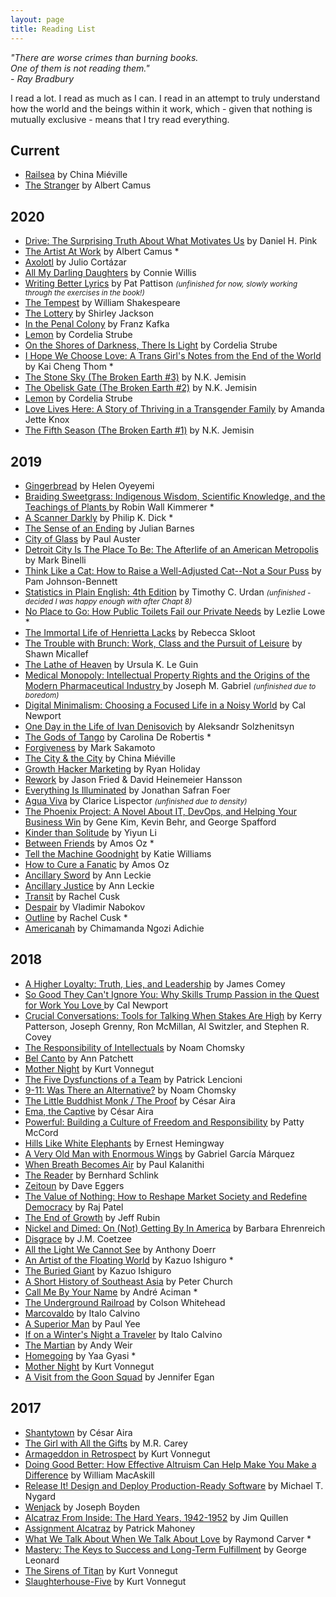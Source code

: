 ```yaml
---
layout: page
title: Reading List
---
```


<i>"There are worse crimes than burning books.
<br/>One of them is not reading them."
<br/>- Ray Bradbury</i>

I read a lot. I read as much as I can. I read in an attempt to truly understand how the world and the beings within it work, which - given that nothing is mutually exclusive - means that I try read everything.

## Current
- [Railsea](https://en.wikipedia.org/wiki/Railsea) by China Miéville
- [The Stranger](https://en.wikipedia.org/wiki/The_Stranger_(Camus_novel)) by Albert Camus

## 2020
- [Drive: The Surprising Truth About What Motivates Us](https://www.goodreads.com/book/show/6452796-drive) by Daniel H. Pink
- [The Artist At Work](https://en.wikipedia.org/wiki/The_Artist_at_Work) by Albert Camus * 
- [Axolotl](https://ciudadseva.com/texto/axolotl/) by Julio Cortázar 
- [All My Darling Daughters](https://en.wikipedia.org/wiki/Fire_Watch_(book)) by Connie Willis
- [Writing Better Lyrics](https://www.goodreads.com/book/show/695626.Writing_Better_Lyrics) by Pat Pattison <small>_(unfinished for now, slowly working through the exercises in the book!)_</small>
- [The Tempest](https://en.wikipedia.org/wiki/The_Tempest) by William Shakespeare
- [The Lottery](https://en.wikipedia.org/wiki/The_Lottery) by Shirley Jackson
- [In the Penal Colony](https://en.wikipedia.org/wiki/In_the_Penal_Colony) by Franz Kafka
- [Lemon](https://www.goodreads.com/book/show/6539583-lemon) by Cordelia Strube
- [On the Shores of Darkness, There Is Light](https://www.goodreads.com/book/show/26113653-on-the-shores-of-darkness-there-is-light) by Cordelia Strube
- [I Hope We Choose Love: A Trans Girl's Notes from the End of the World ](https://www.goodreads.com/book/show/44000539-i-hope-we-choose-love) by Kai Cheng Thom *
- [The Stone Sky (The Broken Earth #3)](https://www.goodreads.com/book/show/31817749-the-stone-sky) by N.K. Jemisin
- [The Obelisk Gate (The Broken Earth #2)](https://www.goodreads.com/book/show/26228034-the-obelisk-gate) by N.K. Jemisin
- [Lemon](https://www.goodreads.com/book/show/6539583-lemon) by Cordelia Strube
- [Love Lives Here: A Story of Thriving in a Transgender Family](https://www.goodreads.com/book/show/43232391-love-lives-here) by Amanda Jette Knox
- [The Fifth Season (The Broken Earth #1)](https://www.goodreads.com/book/show/19161852-the-fifth-season) by N.K. Jemisin

## 2019
- [Gingerbread](https://www.goodreads.com/book/show/40634915-gingerbread) by Helen Oyeyemi
- [Braiding Sweetgrass: Indigenous Wisdom, Scientific Knowledge, and the Teachings of Plants ](https://www.goodreads.com/book/show/17465709-braiding-sweetgrass) by Robin Wall Kimmerer *
- [A Scanner Darkly](https://en.wikipedia.org/wiki/A_Scanner_Darkly) by Philip K. Dick *
- [The Sense of an Ending](https://en.wikipedia.org/wiki/The_Sense_of_an_Ending) by Julian Barnes
- [City of Glass](https://www.goodreads.com/book/show/432.City_of_Glass) by Paul Auster
- [Detroit City Is The Place To Be: The Afterlife of an American Metropolis](https://en.wikipedia.org/wiki/Detroit_City_Is_the_Place_to_Be) by Mark Binelli
- [Think Like a Cat: How to Raise a Well-Adjusted Cat--Not a Sour Puss](https://www.catbehaviorassociates.com/think-like-a-cat/) by Pam Johnson-Bennett
- [Statistics in Plain English: 4th Edition](https://www.routledge.com/Statistics-in-Plain-English-4th-Edition/Urdan/p/book/9781138838345) by Timothy C. Urdan <small>_(unfinished - decided I was happy enough with after Chapt 8)_</small>
- [No Place to Go: How Public Toilets Fail our Private Needs](https://chbooks.com/Books/N/No-Place-To-Go) by Lezlie Lowe *
- [The Immortal Life of Henrietta Lacks](https://www.goodreads.com/book/show/6493208-the-immortal-life-of-henrietta-lacks) by Rebecca Skloot
- [The Trouble with Brunch: Work, Class and the Pursuit of Leisure](https://www.goodreads.com/book/show/17675213-the-trouble-with-brunch) by Shawn Micallef
- [The Lathe of Heaven](https://en.wikipedia.org/wiki/The_Lathe_of_Heaven) by Ursula K. Le Guin
- [Medical Monopoly: Intellectual Property Rights and the Origins of the Modern Pharmaceutical Industry ](https://www.ncbi.nlm.nih.gov/pmc/articles/PMC4613392/) by Joseph M. Gabriel <small>_(unfinished due to boredom)_</small>
- [Digital Minimalism: Choosing a Focused Life in a Noisy World](https://www.goodreads.com/book/show/40672036-digital-minimalism) by Cal Newport
- [One Day in the Life of Ivan Denisovich](https://en.wikipedia.org/wiki/One_Day_in_the_Life_of_Ivan_Denisovich) by Aleksandr Solzhenitsyn
- [The Gods of Tango](https://www.goodreads.com/book/show/23344356-the-gods-of-tango) by Carolina De Robertis *
- [Forgiveness](https://www.goodreads.com/book/show/20726950-forgiveness) by Mark Sakamoto
- [The City & the City](https://www.goodreads.com/book/show/4703581-the-city-the-city) by China Miéville
- [Growth Hacker Marketing](https://www.goodreads.com/book/show/18454317-growth-hacker-marketing) by Ryan Holiday
- [Rework](https://www.goodreads.com/book/show/6732019-rework) by Jason Fried & David Heinemeier Hansson
- [Everything Is Illuminated](https://www.goodreads.com/book/show/256566.Everything_Is_Illuminated) by Jonathan Safran Foer
- [Agua Viva](https://www.goodreads.com/book/show/19185192-gua-viva) by Clarice Lispector <small>_(unfinished due to density)_</small>
- [The Phoenix Project: A Novel About IT, DevOps, and Helping Your Business Win](https://www.goodreads.com/book/show/17255186-the-phoenix-project) by Gene Kim, Kevin Behr, and George Spafford
- [Kinder than Solitude](https://www.goodreads.com/book/show/18077906-kinder-than-solitude) by Yiyun Li
- [Between Friends](https://www.goodreads.com/book/show/17302874-between-friends) by Amos Oz *
- [Tell the Machine Goodnight](https://www.goodreads.com/book/show/36435424-tell-the-machine-goodnight) by Katie Williams
- [How to Cure a Fanatic](https://www.goodreads.com/book/show/65260.How_to_Cure_a_Fanatic) by Amos Oz
- [Ancillary Sword](https://www.goodreads.com/book/show/20706284-ancillary-sword) by Ann Leckie
- [Ancillary Justice](https://www.goodreads.com/book/show/17333324-ancillary-justice) by Ann Leckie
- [Transit](https://www.goodreads.com/book/show/29939363-transit) by Rachel Cusk
- [Despair](https://www.goodreads.com/book/show/418209.Despair) by Vladimir Nabokov
- [Outline](https://www.goodreads.com/book/show/21400742-outline) by Rachel Cusk *
- [Americanah](https://www.goodreads.com/book/show/15796700-americanah) by Chimamanda Ngozi Adichie


## 2018
- [A Higher Loyalty: Truth, Lies, and Leadership](https://www.goodreads.com/book/show/35108805-a-higher-loyalty) by James Comey
- [So Good They Can't Ignore You: Why Skills Trump Passion in the Quest for Work You Love ](https://www.goodreads.com/book/show/13525945-so-good-they-can-t-ignore-you) by Cal Newport
- [Crucial Conversations: Tools for Talking When Stakes Are High](https://www.goodreads.com/book/show/15014.Crucial_Conversations) by  Kerry Patterson,
Joseph Grenny, Ron McMillan, Al Switzler, and Stephen R. Covey
- [The Responsibility of Intellectuals](https://chomsky.info/19670223/) by Noam Chomsky
- [Bel Canto](https://www.goodreads.com/book/show/5826.Bel_Canto) by Ann Patchett
- [Mother Night](https://www.goodreads.com/book/show/9592.Mother_Night) by Kurt Vonnegut
- [The Five Dysfunctions of a Team](https://www.goodreads.com/book/show/21343.The_Five_Dysfunctions_of_a_Team) by Patrick Lencioni
- [9-11: Was There an Alternative?](https://www.goodreads.com/book/show/38338.9_11) by Noam Chomsky
- [The Little Buddhist Monk / The Proof](https://www.goodreads.com/book/show/32491842-the-little-buddhist-monk-the-proof) by  César Aira
- [Ema, the Captive](https://www.goodreads.com/book/show/29082562-ema-the-captive) by César Aira
- [Powerful: Building a Culture of Freedom and Responsibility](https://www.goodreads.com/book/show/36417234-powerfu) by Patty McCord
- [Hills Like White Elephants](https://www.goodreads.com/book/show/13239950-hills-like-white-elephants) by Ernest Hemingway
- [A Very Old Man with Enormous Wings](http://www.jonescollegeprep.org/ourpages/auto/2014/1/29/42934518/A_Very_Old_Man_with_Enormous_Wings_pdf.pdf) by Gabriel García Márquez
- [When Breath Becomes Air](https://www.goodreads.com/book/show/25899336-when-breath-becomes-air) by Paul Kalanithi
- [The Reader](https://www.goodreads.com/book/show/101299.The_Reader) by Bernhard Schlink
- [Zeitoun](https://www.goodreads.com/book/show/6512154-zeitoun) by Dave Eggers
- [The Value of Nothing: How to Reshape Market Society and Redefine Democracy](https://www.goodreads.com/book/show/6902380-the-value-of-nothing) by Raj Patel
- [The End of Growth](https://www.goodreads.com/book/show/13151169-the-end-of-growth) by Jeff Rubin
- [Nickel and Dimed: On (Not) Getting By In America](https://www.goodreads.com/book/show/1869.Nickel_and_Dimed) by Barbara Ehrenreich
- [Disgrace](https://www.goodreads.com/book/show/6192.Disgrace) by J.M. Coetzee
- [All the Light We Cannot See](https://www.goodreads.com/book/show/18143977-all-the-light-we-cannot-see) by Anthony Doerr
- [An Artist of the Floating World](https://www.goodreads.com/book/show/28922.An_Artist_of_the_Floating_World) by Kazuo Ishiguro *
- [The Buried Giant](https://www.goodreads.com/book/show/22522805-the-buried-giant) by Kazuo Ishiguro
- [A Short History of Southeast Asia](https://www.goodreads.com/book/show/1653813.A_Short_History_of_South_East_Asia) by Peter Church
- [Call Me By Your Name](https://www.goodreads.com/book/show/36336078-call-me-by-your-name) by  André Aciman *
- [The Underground Railroad](https://www.goodreads.com/book/show/30555488-the-underground-railroad) by Colson Whitehead
- [Marcovaldo](https://www.goodreads.com/book/show/18929.Marcovaldo) by Italo Calvino
- [A Superior Man](https://www.goodreads.com/book/show/25330028-a-superior-man) by Paul Yee
- [If on a Winter's Night a Traveler](https://www.goodreads.com/book/show/374233.If_on_a_Winter_s_Night_a_Traveler) by Italo Calvino
- [The Martian](https://www.goodreads.com/book/show/18007564-the-martian) by Andy Weir
- [Homegoing](https://www.goodreads.com/book/show/27071490-homegoing) by Yaa Gyasi *
- [Mother Night](https://www.goodreads.com/book/show/9592.Mother_Night?) by Kurt Vonnegut
- [A Visit from the Goon Squad](https://www.goodreads.com/book/show/7331435-a-visit-from-the-goon-squad) by Jennifer Egan


## 2017
- [Shantytown](https://www.goodreads.com/book/show/17574842-shantytown) by César Aira
- [The
 Girl with All the Gifts](https://www.goodreads.com/book/show/17235026-the-girl-with-all-the-gifts) by M.R. Carey
- [Armageddon in Retrospect](https://www.goodreads.com/book/show/2024223.Armageddon_in_Retrospect) by Kurt Vonnegut
- [Doing Good Better: How Effective Altruism Can Help Make You Make a Difference](https://www.goodreads.com/book/show/23398748-doing-good-better) by William MacAskill
- [Release It! Design and Deploy Production-Ready Software](https://www.goodreads.com/book/show/1069827.Release_It_) by Michael T. Nygard
- [Wenjack](https://www.goodreads.com/book/show/30079906-wenjack) by Joseph Boyden
- [Alcatraz From Inside: The Hard Years, 1942-1952](https://www.goodreads.com/book/show/516809.Alcatraz_from_Inside) by Jim Quillen
- [Assignment Alcatraz](https://www.goodreads.com/book/show/23524221-assignment-alcatraz) by Patrick Mahoney
- [What We Talk About When We Talk About Love](https://www.goodreads.com/book/show/11438.What_We_Talk_About_When_We_Talk_About_Love) by Raymond Carver *
- [Mastery: The Keys to Success and Long-Term Fulfillment](https://www.goodreads.com/book/show/81940.Mastery) by George Leonard
- [The Sirens of Titan](https://www.goodreads.com/book/show/4982.The_Sirens_of_Titan) by Kurt Vonnegut
- [Slaughterhouse-Five](https://www.goodreads.com/book/show/4981.Slaughterhouse_Five) by Kurt Vonnegut
